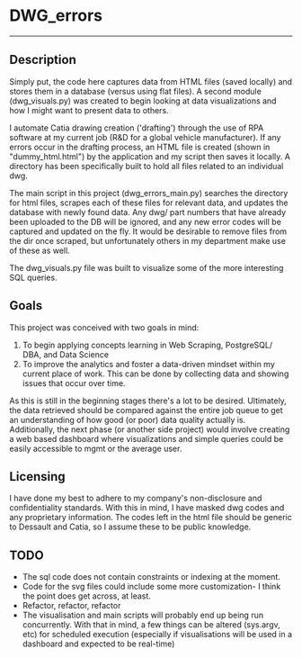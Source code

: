 # DWG_errors 
---
## Description
Simply put, the code here captures data from HTML files (saved locally) and stores them in a database (versus using flat files). A second module (dwg_visuals.py) was created to begin looking at data visualizations and how I might want to present data to others. 

I automate Catia drawing creation ('drafting') through the use of RPA software at my current job (R&D for a global vehicle manufacturer). If any errors occur in the drafting process, an HTML file is created (shown in "dummy_html.html") by the application and my script then saves it locally.  A directory has been specifically built to hold all files related to an individual dwg. 

The main script in this project (dwg_errors_main.py) searches the directory for html files, scrapes each of these files for relevant data, and updates the database with newly found data. Any dwg/ part numbers that have already been uploaded to the DB will be ignored, and any new error codes will be captured and updated on the fly. It would be desirable to remove files from the dir once scraped, but unfortunately others in my department make use of these as well. 

The dwg_visuals.py file was built to visualize some of the more interesting SQL queries. 

## Goals
This project was conceived with two goals in mind:
1. To begin applying concepts learning in Web Scraping, PostgreSQL/ DBA, and Data Science
2. To improve the analytics and foster a data-driven mindset within my current place of work. This can be done by collecting data and showing issues that occur over time.

As this is still in the beginning stages there's a lot to be desired. Ultimately, the data retrieved should be compared against the entire job queue to get an understanding of how good (or poor) data quality actually is. Additionally, the next phase (or another side project) would involve creating a web based dashboard where visualizations and simple queries could be easily accessible to mgmt or the average user. 

##  Licensing 
I have done my best to adhere to my company's non-disclosure and confidentiality standards. With this in mind, I have masked dwg codes and any proprietary information. The codes left in the html file should be generic to Dessault and Catia, so I assume these to be public knowledge. 

## TODO
* The sql code does not contain constraints or indexing at the moment. 
* Code for the svg files could include some more customization- I think the point does get across, at least. 
* Refactor, refactor, refactor
* The visualisation and main scripts will probably end up being run concurrently. With that in mind, a few things can be altered (sys.argv, etc) for scheduled execution (especially if visualisations will be used in a dashboard and expected to be real-time)
